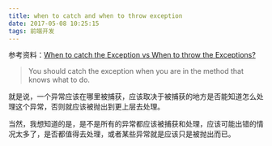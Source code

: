 ```yaml
---
title: when to catch and when to throw exception
date: 2017-05-08 10:25:15
tags: 前端开发
---
```

参考资料：[When to catch the Exception vs When to throw the Exceptions?](http://stackoverflow.com/questions/18679090/when-to-catch-the-exception-vs-when-to-throw-the-exceptions)
> You should catch the exception when you are in the method that knows what to do.

就是说，一个异常应该在哪里被捕获，应该取决于被捕获的地方是否能知道怎么处理这个异常，否则就应该被抛出到更上层去处理。

当然，我想知道的是，是不是所有的异常都应该被捕获和处理，应该可能出错的情况太多了，是否都值得去处理，或者某些异常就是应该只是被抛出而已。